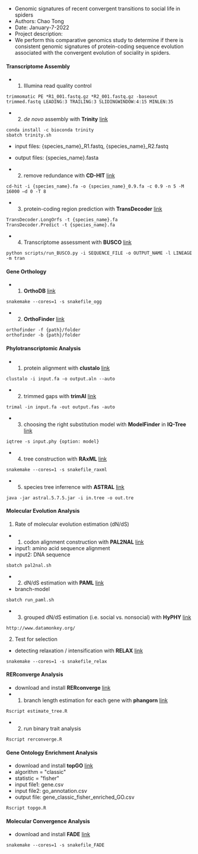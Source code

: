 - Genomic signatures of recent convergent transitions to social life in spiders
- Authors: Chao Tong
- Date: January-7-2022
- Project description:
- We perform this comparative genomics study to determine if there is consistent genomic signatures of protein-coding sequence evolution associated with the convergent evolution of sociality in spiders.

#### Transcriptome Assembly
- 1. Illumina read quality control
```
trimmomatic PE *R1_001.fastq.gz *R2_001.fastq.gz -baseout trimmed.fastq LEADING:3 TRAILING:3 SLIDINGWINDOW:4:15 MINLEN:35
```
- 2. *de novo* assembly with **Trinity** [link](https://github.com/trinityrnaseq/trinityrnaseq/wiki)
```
conda install -c bioconda trinity
sbatch trinity.sh
```
- input files: {species_name}_R1.fastq, {species_name}_R2.fastq
- output files: {species_name}.fasta

- 2. remove redundance with **CD-HIT** [link](http://weizhongli-lab.org/cd-hit/)
```
cd-hit -i {species_name}.fa -o {species_name}_0.9.fa -c 0.9 -n 5 -M 16000 –d 0 -T 8
```
- 3. protein-coding region prediction with **TransDecoder** [link](https://github.com/TransDecoder/TransDecoder/wiki)
```
TransDecoder.LongOrfs -t {species_name}.fa
TransDecoder.Predict -t {species_name}.fa
```
- 4. Transcriptome assessment with **BUSCO** [link](https://vcru.wisc.edu/simonlab/bioinformatics/programs/busco/BUSCO_v3_userguide.pdf)
```
python scripts/run_BUSCO.py -i SEQUENCE_FILE -o OUTPUT_NAME -l LINEAGE -m tran
```
#### Gene Orthology
- 1. **OrthoDB** [link](https://www.orthodb.org/v8/index.html)
```
snakemake --cores=1 -s snakefile_ogg
```
- 2. **OrthoFinder** [link](https://github.com/davidemms/OrthoFinder)
```
orthofinder -f {path}/folder
orthofinder -b {path}/folder
```
#### Phylotranscriptomic Analysis

- 1. protein alignment with **clustalo** [link](https://www.ebi.ac.uk/Tools/msa/clustalo/)
```
clustalo -i input.fa -o output.aln --auto
```
- 2. trimmed gaps with **trimAl** [link](http://trimal.cgenomics.org/getting_started_with_trimal_v1.2)
```
trimal -in input.fa -out output.fas -auto
```
- 3. choosing the right substitution model with **ModelFinder** in **IQ-Tree** [link](http://www.iqtree.org/doc/Quickstart)
```
iqtree -s input.phy {option: model}
```
- 4. tree construction with **RAxML** [link](https://cme.h-its.org/exelixis/resource/download/NewManual.pdf)
```
snakemake --cores=1 -s snakefile_raxml
```
- 5. species tree inferrence with **ASTRAL** [link](https://github.com/smirarab/ASTRAL)
```
java -jar astral.5.7.5.jar -i in.tree -o out.tre
```
#### Molecular Evolution Analysis
1. Rate of molecular evolution estimation (dN/dS)
- 1. codon alignment construction with **PAL2NAL** [link](http://www.bork.embl.de/pal2nal/)
- input1: amino acid sequence alignment
- input2: DNA sequence
```
sbatch pal2nal.sh
```
- 2. dN/dS estimation with **PAML** [link](http://web.mit.edu/6.891/www/lab/paml.html)
- branch-model
```
sbatch run_paml.sh
```
- 3. grouped dN/dS estimation (i.e. social vs. nonsocial) with **HyPHY** [link](http://www.hyphy.org/)
```
http://www.datamonkey.org/
```
2. Test for selection
- detecting relaxation / intensification with **RELAX** [link](https://www.ncbi.nlm.nih.gov/pmc/articles/PMC4327161/)
```
snakemake --cores=1 -s snakefile_relax
```
#### RERconverge Analysis
- download and install **RERconverge** [link](https://github.com/nclark-lab/RERconverge)
- 1. branch length estimation for each gene with **phangorn** [link](https://cran.r-project.org/web/packages/phangorn/index.html)
```
Rscript estimate_tree.R
```
- 2. run binary trait analysis
```
Rscript rerconverge.R
```
#### Gene Ontology Enrichment Analysis
- download and install **topGO** [link](https://bioconductor.org/packages/release/bioc/html/topGO.html)
- algorithm = "classic"
- statistic = "fisher"
- input file1: gene.csv
- input file2: go_annotation.csv
- output file: gene_classic_fisher_enriched_GO.csv
```
Rscript topgo.R
```
#### Molecular Convergence Analysis
- download and install **FADE** [link](https://www.datamonkey.org/fade)
```
snakemake --cores=1 -s snakefile_FADE
```
